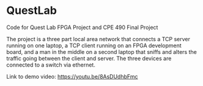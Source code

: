 # QuestLab
Code for Quest Lab FPGA Project and CPE 490 Final Project

The project is a three part local area network that connects a TCP server running on one laptop, a TCP client running on an FPGA development board, and a man in the middle on a second laptop that sniffs and alters the traffic going between the client and server. The three devices are connected to a switch via ethernet. 

Link to demo video: https://youtu.be/8AsDUdhbFmc
